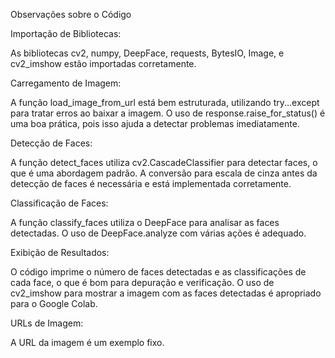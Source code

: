 Observações sobre o Código

Importação de Bibliotecas:

As bibliotecas cv2, numpy, DeepFace, requests, BytesIO, Image, e cv2_imshow estão importadas corretamente.

Carregamento de Imagem:

A função load_image_from_url está bem estruturada, utilizando try...except para tratar erros ao baixar a imagem.
O uso de response.raise_for_status() é uma boa prática, pois isso ajuda a detectar problemas imediatamente.

Detecção de Faces:

A função detect_faces utiliza cv2.CascadeClassifier para detectar faces, o que é uma abordagem padrão.
A conversão para escala de cinza antes da detecção de faces é necessária e está implementada corretamente.

Classificação de Faces:

A função classify_faces utiliza o DeepFace para analisar as faces detectadas. O uso de DeepFace.analyze com várias ações é adequado.

Exibição de Resultados:

O código imprime o número de faces detectadas e as classificações de cada face, o que é bom para depuração e verificação.
O uso de cv2_imshow para mostrar a imagem com as faces detectadas é apropriado para o Google Colab.

URLs de Imagem:

A URL da imagem é um exemplo fixo. 


